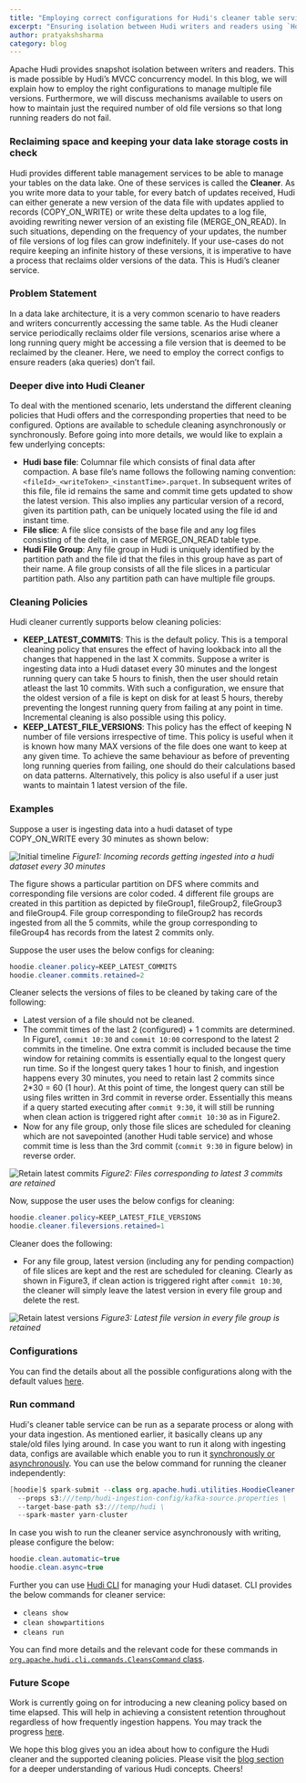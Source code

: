 ```yaml
---
title: "Employing correct configurations for Hudi's cleaner table service"
excerpt: "Ensuring isolation between Hudi writers and readers using `HoodieCleaner.java`"
author: pratyakshsharma
category: blog
---
```


Apache Hudi provides snapshot isolation between writers and readers. This is made possible by Hudi’s MVCC concurrency model. In this blog, we will explain how to employ the right configurations to manage multiple file versions. Furthermore, we will discuss mechanisms available to users on how to maintain just the required number of old file versions so that long running readers do not fail. 

### Reclaiming space and keeping your data lake storage costs in check

Hudi provides different table management services to be able to manage your tables on the data lake. One of these services is called the **Cleaner**. As you write more data to your table, for every batch of updates received, Hudi can either generate a new version of the data file with updates applied to records (COPY_ON_WRITE) or write these delta updates to a log file, avoiding rewriting newer version of an existing file (MERGE_ON_READ). In such situations, depending on the frequency of your updates, the number of file versions of log files can grow indefinitely. If your use-cases do not require keeping an infinite history of these versions, it is imperative to have a process that reclaims older versions of the data. This is Hudi’s cleaner service.

### Problem Statement

In a data lake architecture, it is a very common scenario to have readers and writers concurrently accessing the same table. As the Hudi cleaner service periodically reclaims older file versions, scenarios arise where a long running query might be accessing a file version that is deemed to be reclaimed by the cleaner. Here, we need to employ the correct configs to ensure readers (aka queries) don’t fail.

### Deeper dive into Hudi Cleaner

To deal with the mentioned scenario, lets understand the  different cleaning policies that Hudi offers and the corresponding properties that need to be configured. Options are available to schedule cleaning asynchronously or synchronously. Before going into more details, we would like to explain a few underlying concepts:

 - **Hudi base file**: Columnar file which consists of final data after compaction. A base file’s name follows the following naming convention: `<fileId>_<writeToken>_<instantTime>.parquet`. In subsequent writes of this file, file id remains the same and commit time gets updated to show the latest version. This also implies any particular version of a record, given its partition path, can be uniquely located using the file id and instant time. 
 - **File slice**: A file slice consists of the base file and any log files consisting of the delta, in case of MERGE_ON_READ table type.
 - **Hudi File Group**: Any file group in Hudi is uniquely identified by the partition path and the  file id that the files in this group have as part of their name. A file group consists of all the file slices in a particular partition path. Also any partition path can have multiple file groups.

### Cleaning Policies

Hudi cleaner currently supports below cleaning policies:

 - **KEEP_LATEST_COMMITS**: This is the default policy. This is a temporal cleaning policy that ensures the effect of having lookback into all the changes that happened in the last X commits. Suppose a writer is ingesting data  into a Hudi dataset every 30 minutes and the longest running query can take 5 hours to finish, then the user should retain atleast the last 10 commits. With such a configuration, we ensure that the oldest version of a file is kept on disk for at least 5 hours, thereby preventing the longest running query from failing at any point in time. Incremental cleaning is also possible using this policy.
 - **KEEP_LATEST_FILE_VERSIONS**: This policy has the effect of keeping N number of file versions irrespective of time. This policy is useful when it is known how many MAX versions of the file does one want to keep at any given time. To achieve the same behaviour as before of preventing long running queries from failing, one should do their calculations based on data patterns. Alternatively, this policy is also useful if a user just wants to maintain 1 latest version of the file.

### Examples

Suppose a user is ingesting data into a hudi dataset of type COPY_ON_WRITE every 30 minutes as shown below:

![Initial timeline](/assets/images/blog/hoodie-cleaner/Initial_timeline.png)
_Figure1: Incoming records getting ingested into a hudi dataset every 30 minutes_

The figure shows a particular partition on DFS where commits and corresponding file versions are color coded. 4 different file groups are created in this partition as depicted by fileGroup1, fileGroup2, fileGroup3 and fileGroup4. File group corresponding to fileGroup2 has records ingested from all the 5 commits, while the group corresponding to fileGroup4 has records from the latest 2 commits only.

Suppose the user uses the below configs for cleaning:

```java
hoodie.cleaner.policy=KEEP_LATEST_COMMITS
hoodie.cleaner.commits.retained=2
```

Cleaner selects the versions of files to be cleaned by taking care of the following:

 - Latest version of a file should not be cleaned.
 - The commit times of the last 2 (configured) + 1 commits are determined. In Figure1, `commit 10:30` and `commit 10:00` correspond to the latest 2 commits in the timeline. One extra commit is included because the time window for retaining commits is essentially equal to the longest query run time. So if the longest query takes 1 hour to finish, and ingestion happens every 30 minutes, you need to retain last 2 commits since 2*30 = 60 (1 hour). At this point of time, the longest query can still be using files written in 3rd commit in reverse order. Essentially this means if a query started executing after `commit 9:30`, it will still be running when clean action is triggered right after `commit 10:30` as in Figure2. 
 -  Now for any file group, only those file slices are scheduled for cleaning which are not savepointed (another Hudi table service) and whose commit time is less than the 3rd commit (`commit 9:30` in figure below) in reverse order.

![Retain latest commits](/assets/images/blog/hoodie-cleaner/Retain_latest_commits.png)
_Figure2: Files corresponding to latest 3 commits are retained_

Now, suppose the user uses the below configs for cleaning:

```java
hoodie.cleaner.policy=KEEP_LATEST_FILE_VERSIONS
hoodie.cleaner.fileversions.retained=1
```

Cleaner does the following:

 - For any file group, latest version (including any for pending compaction) of file slices are kept and the rest are scheduled for cleaning. Clearly as shown in Figure3, if clean action is triggered right after `commit 10:30`, the cleaner will simply leave the latest version in every file group and delete the rest.

![Retain latest versions](/assets/images/blog/hoodie-cleaner/Retain_latest_versions.png)
_Figure3: Latest file version in every file group is retained_

### Configurations

You can find the details about all the possible configurations along with the default values [here](https://hudi.apache.org/docs/configurations.html#compaction-configs).

### Run command

Hudi's cleaner table service can be run as a separate process or along with your data ingestion. As mentioned earlier, it basically cleans up any stale/old files lying around. In case you want to run it along with ingesting data, configs are available which enable you to run it [synchronously or asynchronously](https://hudi.apache.org/docs/configurations.html#withAsyncClean). You can use the below command for running the cleaner independently:

```java
[hoodie]$ spark-submit --class org.apache.hudi.utilities.HoodieCleaner \
  --props s3:///temp/hudi-ingestion-config/kafka-source.properties \
  --target-base-path s3:///temp/hudi \
  --spark-master yarn-cluster
```

In case you wish to run the cleaner service asynchronously with writing, please configure the below:

```java
hoodie.clean.automatic=true
hoodie.clean.async=true
```

Further you can use [Hudi CLI](https://hudi.apache.org/docs/deployment.html#cli) for managing your Hudi dataset. CLI provides the below commands for cleaner service:

 - `cleans show`
 - `clean showpartitions`
 - `cleans run`

You can find more details and the relevant code for these commands in [`org.apache.hudi.cli.commands.CleansCommand` class](https://github.com/apache/hudi/blob/master/hudi-cli/src/main/java/org/apache/hudi/cli/commands/CleansCommand.java). 

### Future Scope

Work is currently going on for introducing a new cleaning policy based on time elapsed. This will help in achieving a consistent retention throughout regardless of how frequently ingestion happens. You may track the progress [here](https://issues.apache.org/jira/browse/HUDI-349).

We hope this blog gives you an idea about how to configure the Hudi cleaner and the supported cleaning policies. Please visit the [blog section](https://hudi.apache.org/blog.html) for a deeper understanding of various Hudi concepts. Cheers!